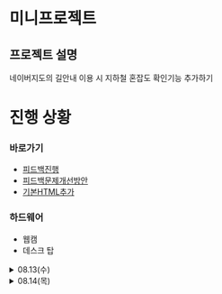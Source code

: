 # 미니프로젝트

## 프로젝트 설명  
네이버지도의 길안내 이용 시 지하철 혼잡도 확인기능 추가하기  

# 진행 상황

### 바로가기
- [피드백진행](./feedback/feedback.md)
- [피드백문제개선방안](./docs/project_description.docx)
- [기본HTML추가](./src/tests/index.html)

### 하드웨어
- 웹캠
- 데스크 탑

<details>
<summary>08.13(수)</summary>  

## 15분 룰 적용
### 1. 빠른 제품 체험 및 핵심 문제 발견 (15분 룰 적용)  
네이버지도 대중교통 길안내는 혼잡도 표시가 아예 없음  
  
### 2. 경쟁사 제품 15분 체험  
카카오 맵은 지하철 혼잡도가 지하철 칸 별로 색깔로 표시됨  
카카오 맵은 대중교통 도착 예정 시간이 초 단위로 표시되는 반면 네이버지도는 분 단위로만 됨  
  
### 3. 사용자 리뷰 스캔  
#### 카카오 맵: 앱스토어 별점 4.7.   
-	몇몇 장소들의 위치와 영업일이 잘못되어 있음 (업데이트 필요)  
-	즐겨찾기 기능이 효과적이지만 비로그인 상태에서는 즐겨찾기 기능이 사라짐 (정보유출 때문)  
-	음식점 랭킹 확인가능, 다만 리뷰 보완 필요  
-	대중교통의 도착 예정 시간이 잘 맞음 (혼잡도 확인가능)  
  
#### 네이버지도: 앱스토어 별점 2.0.  
-	대중교통 길안내 시 도착시간이 맞지 않은 경우가 대다수  
-	출퇴근길에 지하철 연착 또는 혼잡함 때문에 도착 예정 시간 지연된 적이 많음  
-	광고가 많아 발열이 심함  
-	네비게이션 성능이 많이 안 좋음  
  
## 문제 우선순위화  
### 가장 짜증나는점 선택  
네이버지도 대중교통 길안내에 혼잡도 표시가 아예 없는 문제  
네이버지도 도착시간 정확도가 떨어짐  

### 1시간 안에 테스트 가능한 것  
대중교통 길안내의 혼잡도 표시 생성  

  
</details> 
<details> <summary>08.14(목)</summary>

## 진행 상황
- 목표 변경
- 기본 목표:  
"네이버지도의 길안내에 지하철 역 내 CCTV 영상을 기반으로 YOLO를 이용해 지하철을 기다리는 사람 수를 카운트하여 혼잡도 확인 기능을 추가하고 실제 제품 형식으로 반영하는 시스템"

- 새 목표:  
**웹캠에서 사람 수를 세어서 '지하철 혼잡도: 여유/보통/혼잡'을 간단한 HTML 페이지에 표시하기**

- [전체코드](./src/tests/yolocam.py)

## 목표
### 1. 웹캠에서 사람 카운트하기
- Yolo를 이용해 웹캠으로 사람이 인식되는지 확인
- 화면에 몇명 인식되는지 표시하기

### 2. 기본 HTML 틀 생성
```
<!DOCTYPE html>
<html>
<head>
    <title>지하철 혼잡도 확인</title>
</head>

<body>
    <h1>🚇 강남역 2호선</h1>
    <div id="congestion">
        <h2>현재 혼잡도: <span id="level">보통</span></h2>
        <p>대기 인원: <span id="count">4</span>명</p>
        <p>예상 대기시간: <span id="wait">3</span>분</p>
    </div>
</body>
</html>
```
- ```<meta http-equiv="refresh" content="1">``` 구문을 추가해 새로고침 빈도를 1초로 갱신

### 3. 사람 수에 따라 혼잡도 분류
```
if count <= 2:
    cv2.putText(annotated_frame, f'not crowded', (10, 60), cv2.FONT_HERSHEY_SIMPLEX, 1, (255, 0, 0), 2)

elif count <= 5:
    cv2.putText(annotated_frame, f'moderate crowded', (10, 60), cv2.FONT_HERSHEY_SIMPLEX, 1, (0, 255, 0), 2)
        
else:
    cv2.putText(annotated_frame, f'crowded', (10, 60), cv2.FONT_HERSHEY_SIMPLEX, 1, (0, 0, 255), 2)
```
- 0~2명이면 not crowded(여유)
- 3~5명이면 moderate crowded(보통)
- 6명 이상이면 crowded(혼잡)
  
```
if count <= 2:
    status = 'not crowded'

elif count <= 5:
    status = 'moderate crowded'
        
else:
    status = 'crowded'

cv2.putText(annotated_frame, status, (10, 60), cv2.FONT_HERSHEY_SIMPLEX, 1, (255, 0, 0), 2)
``` 
- 이 처럼 혼잡도를 변수로 지정해 간단하게 표시가능
- 하지만 색상을 변경하기 위해 전 방식을 사용

### 4. 기본 HTML 틀에 혼잡도 적용시키기
```
html_file = 'index.html'

def update_html(count, status):
    html_content = f"""
    <!DOCTYPE html>
    <html>
    <head>

        <title>지하철 혼잡도 확인</title>
        <meta http-equiv="refresh" content="5">
    </head>

    <body>

        <h1>🚇 강남역 2호선</h1>

        <div id="congestion">
            <h2>현재 혼잡도: <span id="level">{status}</span></h2>
            <p>대기 인원: <span id="count">{count}</span>명</p>
        </div>
    </body>
    </html>
    """
    with open(html_file, "w", encoding="utf-8") as f:
        f.write(html_content)

    ...
    ...
    ...

    update_html(count, status) # count = 사람 수, status = 혼잡도
```
- 기본 틀인 index.html을 가져와 update_html을 통해 인원수와 혼잡도를 웹 창에 표시
